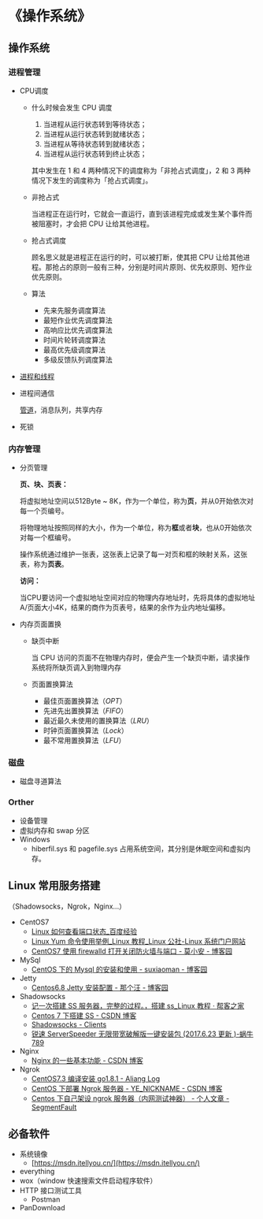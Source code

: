 # 《操作系统》



## 操作系统



### 进程管理

- CPU调度

  - 什么时候会发生 CPU 调度

    1. 当进程从运行状态转到等待状态；
    2. 当进程从运行状态转到就绪状态；
    3. 当进程从等待状态转到就绪状态；
    4. 当进程从运行状态转到终止状态；

    其中发生在 1 和 4 两种情况下的调度称为「非抢占式调度」，2 和 3 两种情况下发生的调度称为「抢占式调度」。

  - 非抢占式

    当进程正在运行时，它就会一直运行，直到该进程完成或发生某个事件而被阻塞时，才会把 CPU 让给其他进程。

  * 抢占式调度

    顾名思义就是进程正在运行的时，可以被打断，使其把 CPU 让给其他进程。那抢占的原则一般有三种，分别是时间片原则、优先权原则、短作业优先原则。

  * 算法
    - 先来先服务调度算法
    - 最短作业优先调度算法
    - 高响应比优先调度算法
    - 时间片轮转调度算法
    - 最高优先级调度算法
    - 多级反馈队列调度算法

- [进程和线程](https://blog.csdn.net/weixin_43517199/article/details/89508381)

- 进程间通信

  [管道](https://www.cnblogs.com/zengyiwen/p/5755170.html)，消息队列，共享内存

- 死锁



### 内存管理

- 分页管理

  **页、块、页表：**

  将虚拟地址空间以512Byte ~ 8K，作为一个单位，称为**页**，并从0开始依次对每一个页编号。

  将物理地址按照同样的大小，作为一个单位，称为**框**或者**块**，也从0开始依次对每一个框编号。 

  操作系统通过维护一张表，这张表上记录了每一对页和框的映射关系，这张表，称为**页表**。 

  **访问：**

  当CPU要访问一个虚拟地址空间对应的物理内存地址时，先将具体的虚拟地址A/页面大小4K，结果的商作为页表号，结果的余作为业内地址偏移。 
  
- 内存页面置换

  * 缺页中断

    当 CPU 访问的页面不在物理内存时，便会产生一个缺页中断，请求操作系统将所缺页调入到物理内存

  * 页面置换算法
    - 最佳页面置换算法（*OPT*）
    - 先进先出置换算法（*FIFO*）
    - 最近最久未使用的置换算法（*LRU*）
    - 时钟页面置换算法（*Lock*）
    - 最不常用置换算法（*LFU*）



### 磁盘

* 磁盘寻道算法



### Orther

- 设备管理
- 虚拟内存和 swap 分区
- Windows
  - hiberfil.sys 和 pagefile.sys 占用系统空间，其分别是休眠空间和虚拟内存。





## Linux 常用服务搭建

（Shadowsocks，Ngrok，Nginx...）

- CentOS7
  - [Linux 如何查看端口状态_百度经验 ](https://jingyan.baidu.com/article/59703552c2fd838fc1074046.html)
  - [Linux Yum 命令使用举例_Linux 教程_Linux 公社-Linux 系统门户网站 ](http://www.linuxidc.com/Linux/2011-09/42108.htm)
  - [CentOS7 使用 firewalld 打开关闭防火墙与端口 - 莫小安 - 博客园 ](https://www.cnblogs.com/moxiaoan/p/5683743.html)
- MySql
  - [CentOS 下的 Mysql 的安装和使用 - suxiaoman - 博客园 ](https://www.cnblogs.com/suxiaoman/p/7693066.html)
- Jetty
  - [Centos6.8 Jetty 安装配置 - 那个汪 - 博客园 ](https://www.cnblogs.com/wzalex/p/6912500.html)
- Shadowsocks
  - [记一次搭建 SS 服务器，完整的过程。，搭建 ss_Linux 教程 · 帮客之家 ](http://www.bkjia.com/Linuxjc/1202867.html)
  - [Centos 7 下搭建 SS - CSDN 博客 ](http://blog.csdn.net/u013309540/article/details/74330305)
  - [Shadowsocks - Clients](https://shadowsocks.org/en/download/clients.html)
  - [锐速 ServerSpeeder 无限带宽破解版一键安装包 (2017.6.23 更新 )-蜗牛 789](https://www.wn789.com/4678.html)
- Nginx
  - [Nginx 的一些基本功能 - CSDN 博客 ](http://blog.csdn.net/zhongguozhichuang/article/details/52816887)
- Ngrok
  - [CentOS7.3 编译安装 go1.8.1 - Aliang Log](https://www.aliang.org/golang/go1-8-1.html)
  - [CentOS 下部署 Ngrok 服务器 - YE_NICKNAME - CSDN 博客 ](http://blog.csdn.net/y534560449/article/details/53513046)
  - [Centos 下自己架设 ngrok 服务器（内网测试神器） - 个人文章 - SegmentFault](https://segmentfault.com/a/1190000010338848)





## 必备软件

- 系统镜像
  - [https://msdn.itellyou.cn/](https://msdn.itellyou.cn/)
- everything
- wox（window 快速搜索文件启动程序软件）
- HTTP 接口测试工具
  - Postman
- PanDownload